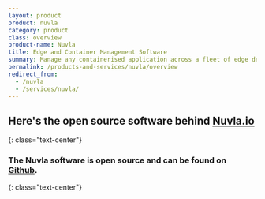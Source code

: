```yaml
---
layout: product
product: nuvla
category: product
class: overview
product-name: Nuvla
title: Edge and Container Management Software
summary: Manage any containerised application across a fleet of edge devices and container orchestration engines.
permalink: /products-and-services/nuvla/overview
redirect_from:
  - /nuvla
  - /services/nuvla/
---
```


## Here's the open source software behind [Nuvla.io](/products-and-services/nuvla-io/overview)
{: class="text-center"}

### The Nuvla software is open source and can be found on [Github](https://github.com/nuvla/nuvla).
{: class="text-center"}
